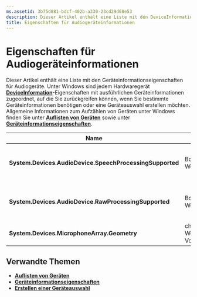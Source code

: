 ```yaml
---
ms.assetid: 3b75d881-bdcf-402b-a330-23cd29d68e53
description: Dieser Artikel enthält eine Liste mit den DeviceInformation-Eigenschaften für Audiogeräte.
title: Eigenschaften für Audiogeräteinformationen
---
```


# Eigenschaften für Audiogeräteinformationen

Dieser Artikel enthält eine Liste mit den Geräteinformationseigenschaften für Audiogeräte. Unter Windows sind jedem Hardwaregerät [**DeviceInformation**](https://msdn.microsoft.com/library/windows/apps/BR225393)-Eigenschaften mit ausführlichen Geräteinformationen zugeordnet, auf die Sie zurückgreifen können, wenn Sie bestimmte Geräteinformationen benötigen oder eine Geräteauswahl erstellen möchten. 
Allgemeine Informationen zum Aufzählen von Geräten unter Windows finden Sie unter [**Auflisten von Geräten**](../devices-sensors/enumerate-devices.md) sowie unter [**Geräteinformationseigenschaften**](../devices-sensors/device-information-properties.md).


|Name|Typ|Beschreibung|
|------------------------------------------------------------|------------|------------------------------------------------------|
|**System.Devices.AudioDevice.SpeechProcessingSupported**|Boolescher Wert|Gibt an, ob das Audiogerät die Verarbeitung von Sprache unterstützt.|
|**System.Devices.AudioDevice.RawProcessingSupported**|Boolescher Wert|Gibt an, ob das Audiogerät die Verarbeitung von Rohdaten unterstützt.|
|**System.Devices.MicrophoneArray.Geometry**|char[]-Wert ohne Vorzeichen|Geometriedaten für ein Mikrofonarray.|
## Verwandte Themen

* [**Auflisten von Geräten**](../devices-sensors/enumerate-devices.md)
* [**Geräteinformationseigenschaften**](../devices-sensors/device-information-properties.md)
* [**Erstellen einer Geräteauswahl**](../devices-sensors/build-a-device-selector.md)






<!--HONumber=Mar16_HO4-->


